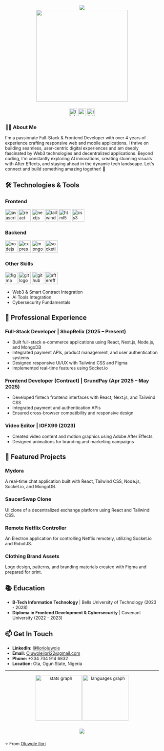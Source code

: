 <div align="center">
  <img src="https://readme-typing-svg.herokuapp.com/?font=Righteous&size=35&center=true&vCenter=true&width=500&height=70&duration=4000&lines=Hi+There!+👋;+I'm+Oluwole+Ilori!;" />
</div>

<div align="center">
  <img height="300" src="https://media.giphy.com/media/qgQUggAC3Pfv687qPC/giphy.gif"  />
</div>

###

<div align="center">
  <a href="https://www.linkedin.com/in/ilorioluwole-dev/"><img src="https://img.shields.io/static/v1?message=LinkedIn&label=&color=0077B5&logo=linkedin&logoColor=white&labelColor=&style=for-the-badge" height="25" alt="linkedin logo"  /></a>
  <a href="https://x.com/heisdadev"><img src="https://img.shields.io/static/v1?message=X&label=&color=000000&logo=x&logoColor=white&labelColor=&style=for-the-badge" height="25" alt="x logo"  /></a>
  <a href="https://www.tiktok.com/@heisdadev"><img src="https://img.shields.io/static/v1?message=TikTok&label=&color=000000&logo=tiktok&logoColor=white&labelColor=&style=for-the-badge" height="25" alt="tiktok logo"  /></a>
</div>

###

<h3 align="left">👩‍💻  About Me</h3>

<p align="left">I'm a passionate Full-Stack & Frontend Developer with over 4 years of experience crafting responsive web and mobile applications. I thrive on building seamless, user-centric digital experiences and am deeply fascinated by Web3 technologies and decentralized applications. Beyond coding, I'm constantly exploring AI innovations, creating stunning visuals with After Effects, and staying ahead in the dynamic tech landscape. Let's connect and build something amazing together! 🚀</p>

###

## 🛠️ Technologies & Tools

### Frontend
<p align="left">
  <img src="https://cdn.jsdelivr.net/gh/devicons/devicon/icons/javascript/javascript-original.svg" height="40" alt="javascript logo"  />
  <img src="https://cdn.jsdelivr.net/gh/devicons/devicon/icons/react/react-original.svg" height="40" alt="react logo"  />
  <img src="https://cdn.jsdelivr.net/gh/devicons/devicon/icons/nextjs/nextjs-original.svg" height="40" alt="nextjs logo"  />
  <img src="https://cdn.jsdelivr.net/gh/devicons/devicon/icons/tailwindcss/tailwindcss-original-wordmark.svg" height="40" alt="tailwindcss logo"  />
  <img src="https://cdn.jsdelivr.net/gh/devicons/devicon/icons/html5/html5-original.svg" height="40" alt="html5 logo"  />
  <img src="https://cdn.jsdelivr.net/gh/devicons/devicon/icons/css3/css3-original.svg" height="40" alt="css3 logo"  />
</p>

### Backend
<p align="left">
  <img src="https://cdn.jsdelivr.net/gh/devicons/devicon/icons/nodejs/nodejs-original.svg" height="40" alt="nodejs logo"  />
  <img src="https://cdn.jsdelivr.net/gh/devicons/devicon/icons/express/express-original.svg" height="40" alt="express logo"  />
  <img src="https://cdn.jsdelivr.net/gh/devicons/devicon/icons/mongodb/mongodb-original.svg" height="40" alt="mongodb logo"  />
  <img src="https://cdn.jsdelivr.net/gh/devicons/devicon/icons/socketio/socketio-original.svg" height="40" alt="socketio logo"  />
</p>

### Other Skills
<p align="left">
  <img src="https://cdn.jsdelivr.net/gh/devicons/devicon/icons/figma/figma-original.svg" height="40" alt="figma logo"  />
  <img src="https://cdn.jsdelivr.net/gh/devicons/devicon/icons/git/git-original.svg" height="40" alt="git logo"  />
  <img src="https://cdn.jsdelivr.net/gh/devicons/devicon/icons/github/github-original.svg" height="40" alt="github logo"  />
  <img src="https://cdn.jsdelivr.net/gh/devicons/devicon/icons/aftereffects/aftereffects-original.svg" height="40" alt="aftereffects logo"  />
</p>

- Web3 & Smart Contract Integration
- AI Tools Integration
- Cybersecurity Fundamentals

## 💼 Professional Experience

### Full-Stack Developer | ShopRelix (2025 – Present)
- Built full-stack e-commerce applications using React, Next.js, Node.js, and MongoDB
- Integrated payment APIs, product management, and user authentication systems
- Designed responsive UI/UX with Tailwind CSS and Figma
- Implemented real-time features using Socket.io

### Frontend Developer (Contract) | GrundPay (Apr 2025 – May 2025)
- Developed fintech frontend interfaces with React, Next.js, and Tailwind CSS
- Integrated payment and authentication APIs
- Ensured cross-browser compatibility and responsive design

### Video Editor | IOFX99 (2023)
- Created video content and motion graphics using Adobe After Effects
- Designed animations for branding and marketing campaigns

## 🌟 Featured Projects

### Mydora
A real-time chat application built with React, Tailwind CSS, Node.js, Socket.io, and MongoDB.

### SaucerSwap Clone
UI clone of a decentralized exchange platform using React and Tailwind CSS.

### Remote Netflix Controller
An Electron application for controlling Netflix remotely, utilizing Socket.io and RobotJS.

### Clothing Brand Assets
Logo design, patterns, and branding materials created with Figma and prepared for print.

## 📚 Education

- **B-Tech Information Technology** | Bells University of Technology (2023 - 2028)
- **Diploma in Frontend Development & Cybersecurity** | Covenant University (2022 - 2023)

## 📫 Get In Touch

- **LinkedIn:** [@Ilorioluwole](https://linkedin.com/in/ilorioluwole)
- **Email:** Oluwoleilori22@gmail.com
- **Phone:** +234 704 914 6832
- **Location:** Ota, Ogun State, Nigeria

---

<div align="center">
  <img src="https://github-readme-stats.vercel.app/api?username=demonichacker&hide_title=false&hide_rank=false&show_icons=true&include_all_commits=true&count_private=true&disable_animations=false&theme=dracula&locale=en&hide_border=false&order=1" height="150" alt="stats graph"  />
  <img src="https://github-readme-stats.vercel.app/api/top-langs?username=demonichacker&locale=en&hide_title=false&layout=compact&card_width=320&langs_count=5&theme=dracula&hide_border=false&order=2" height="150" alt="languages graph"  />
</div>

###

<div align="center">
  <img src="https://profile-counter.glitch.me/demonichacker/count.svg?"  />
</div>

###

⭐️ From [Oluwole Ilori](https://github.com/demonichacker)